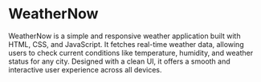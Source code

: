 # WeatherNow
WeatherNow is a simple and responsive weather application built with HTML, CSS, and JavaScript. It fetches real-time weather data, allowing users to check current conditions like temperature, humidity, and weather status for any city. Designed with a clean UI, it offers a smooth and interactive user experience across all devices.
